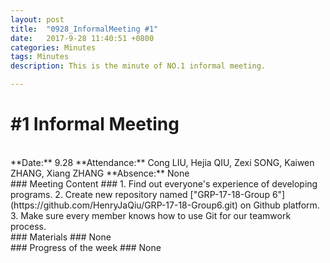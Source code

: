 ```yaml
---
layout: post
title:  "0928_InformalMeeting #1"
date:   2017-9-28 11:40:51 +0800
categories: Minutes
tags: Minutes
description: This is the minute of NO.1 informal meeting.

---
```


# #1 Informal Meeting #

<br>
**Date:** 9.28      
**Attendance:** Cong LIU, Hejia QIU, Zexi SONG, Kaiwen ZHANG, Xiang ZHANG  
**Absence:** None

<br>
### Meeting Content ###
1. Find out everyone's experience of developing programs.
2. Create new repository named ["GRP-17-18-Group 6"](https://github.com/HenryJaQiu/GRP-17-18-Group6.git) on Github platform.
3. Make sure every member knows how to use Git for our teamwork process.

<br>
### Materials ###
None

<br>
### Progress of the week ###
None

